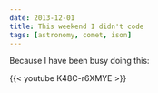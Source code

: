 ```yaml
---
date: 2013-12-01
title: This weekend I didn't code
tags: [astronomy, comet, ison]
---
```


Because I have been busy doing this:

{{< youtube K48C-r6XMYE >}}
